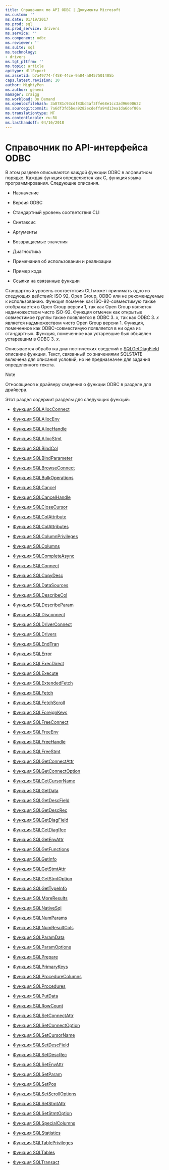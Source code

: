 ```yaml
---
title: Справочник по API ODBC | Документы Microsoft
ms.custom: ''
ms.date: 01/19/2017
ms.prod: sql
ms.prod_service: drivers
ms.service: ''
ms.component: odbc
ms.reviewer: ''
ms.suite: sql
ms.technology:
- drivers
ms.tgt_pltfrm: ''
ms.topic: article
apitype: dllExport
ms.assetid: b7a49774-f458-44ce-9a04-a0457501405b
caps.latest.revision: 10
author: MightyPen
ms.author: genemi
manager: craigg
ms.workload: On Demand
ms.openlocfilehash: 3a8781c93cdf83bd4af3ffe68e1cc3ad96600622
ms.sourcegitcommit: 7a6df3fd5bea9282ecdeffa94d13ea1da6def80a
ms.translationtype: MT
ms.contentlocale: ru-RU
ms.lasthandoff: 04/16/2018
---
```

# <a name="odbc-api-reference"></a>Справочник по API-интерфейса ODBC
В этом разделе описываются каждой функции ODBC в алфавитном порядке. Каждая функция определяется как C, функция языка программирования. Следующие описания.  
  
-   Назначение  
  
-   Версия ODBC  
  
-   Стандартный уровень соответствия CLI  
  
-   Синтаксис  
  
-   Аргументы  
  
-   Возвращаемые значения  
  
-   Диагностика  
  
-   Примечания об использовании и реализации  
  
-   Пример кода  
  
-   Ссылки на связанные функции  
  
 Стандартный уровень соответствия CLI может принимать одно из следующих действий: ISO 92, Open Group, ODBC или не рекомендуемые к использованию. Функция помечен как ISO-92-совместимую также отображается в Open Group версии 1, так как Open Group является надмножеством чисто ISO-92. Функция отмечен как открытые совместимое группы также появляется в ODBC 3. *x*, так как ODBC 3. *x* является надмножеством чисто Open Group версии 1. Функция, помеченное как ODBC-совместимую появляется в ни одна из стандартных. Функция, помеченное как устаревшие был объявлен устаревшим в ODBC 3. *x*.  
  
 Описывается обработка диагностических сведений в [SQLGetDiagField](../../../odbc/reference/syntax/sqlgetdiagfield-function.md) описание функции. Текст, связанный со значениями SQLSTATE включена для описания условий, но не предназначен для задания определенного текста.  
  
> [!NOTE]  
>  Относящиеся к драйверу сведения о функции ODBC в разделе для драйвера.  
  
 Этот раздел содержит разделы для следующих функций:  
  
-   [Функция SQLAllocConnect](../../../odbc/reference/syntax/sqlallocconnect-function.md)  
  
-   [Функция SQLAllocEnv](../../../odbc/reference/syntax/sqlallocenv-function.md)  
  
-   [Функция SQLAllocHandle](../../../odbc/reference/syntax/sqlallochandle-function.md)  
  
-   [Функция SQLAllocStmt](../../../odbc/reference/syntax/sqlallocstmt-function.md)  
  
-   [Функция SQLBindCol](../../../odbc/reference/syntax/sqlbindcol-function.md)  
  
-   [Функция SQLBindParameter](../../../odbc/reference/syntax/sqlbindparameter-function.md)  
  
-   [Функция SQLBrowseConnect](../../../odbc/reference/syntax/sqlbrowseconnect-function.md)  
  
-   [Функция SQLBulkOperations](../../../odbc/reference/syntax/sqlbulkoperations-function.md)  
  
-   [Функция SQLCancel](../../../odbc/reference/syntax/sqlcancel-function.md)  
  
-   [Функция SQLCancelHandle](../../../odbc/reference/syntax/sqlcancelhandle-function.md)  
  
-   [Функция SQLCloseCursor](../../../odbc/reference/syntax/sqlclosecursor-function.md)  
  
-   [Функция SQLColAttribute](../../../odbc/reference/syntax/sqlcolattribute-function.md)  
  
-   [Функция SQLColAttributes](../../../odbc/reference/syntax/sqlcolattributes-function.md)  
  
-   [Функция SQLColumnPrivileges](../../../odbc/reference/syntax/sqlcolumnprivileges-function.md)  
  
-   [Функция SQLColumns](../../../odbc/reference/syntax/sqlcolumns-function.md)  
  
-   [Функция SQLCompleteAsync](../../../odbc/reference/syntax/sqlcompleteasync-function.md)  
  
-   [Функция SQLConnect](../../../odbc/reference/syntax/sqlconnect-function.md)  
  
-   [Функция SQLCopyDesc](../../../odbc/reference/syntax/sqlcopydesc-function.md)  
  
-   [Функция SQLDataSources](../../../odbc/reference/syntax/sqldatasources-function.md)  
  
-   [Функция SQLDescribeCol](../../../odbc/reference/syntax/sqldescribecol-function.md)  
  
-   [Функция SQLDescribeParam](../../../odbc/reference/syntax/sqldescribeparam-function.md)  
  
-   [Функция SQLDisconnect](../../../odbc/reference/syntax/sqldisconnect-function.md)  
  
-   [Функция SQLDriverConnect](../../../odbc/reference/syntax/sqldriverconnect-function.md)  
  
-   [Функция SQLDrivers](../../../odbc/reference/syntax/sqldrivers-function.md)  
  
-   [Функция SQLEndTran](../../../odbc/reference/syntax/sqlendtran-function.md)  
  
-   [Функция SQLError](../../../odbc/reference/syntax/sqlerror-function.md)  
  
-   [Функция SQLExecDirect](../../../odbc/reference/syntax/sqlexecdirect-function.md)  
  
-   [Функция SQLExecute](../../../odbc/reference/syntax/sqlexecute-function.md)  
  
-   [Функция SQLExtendedFetch](../../../odbc/reference/syntax/sqlextendedfetch-function.md)  
  
-   [Функция SQLFetch](../../../odbc/reference/syntax/sqlfetch-function.md)  
  
-   [Функция SQLFetchScroll](../../../odbc/reference/syntax/sqlfetchscroll-function.md)  
  
-   [Функция SQLForeignKeys](../../../odbc/reference/syntax/sqlforeignkeys-function.md)  
  
-   [Функция SQLFreeConnect](../../../odbc/reference/syntax/sqlfreeconnect-function.md)  
  
-   [Функция SQLFreeEnv](../../../odbc/reference/syntax/sqlfreeenv-function.md)  
  
-   [Функция SQLFreeHandle](../../../odbc/reference/syntax/sqlfreehandle-function.md)  
  
-   [Функция SQLFreeStmt](../../../odbc/reference/syntax/sqlfreestmt-function.md)  
  
-   [Функция SQLGetConnectAttr](../../../odbc/reference/syntax/sqlgetconnectattr-function.md)  
  
-   [Функция SQLGetConnectOption](../../../odbc/reference/syntax/sqlgetconnectoption-function.md)  
  
-   [Функция SQLGetCursorName](../../../odbc/reference/syntax/sqlgetcursorname-function.md)  
  
-   [Функция SQLGetData](../../../odbc/reference/syntax/sqlgetdata-function.md)  
  
-   [Функция SQLGetDescField](../../../odbc/reference/syntax/sqlgetdescfield-function.md)  
  
-   [Функция SQLGetDescRec](../../../odbc/reference/syntax/sqlgetdescrec-function.md)  
  
-   [Функция SQLGetDiagField](../../../odbc/reference/syntax/sqlgetdiagfield-function.md)  
  
-   [Функция SQLGetDiagRec](../../../odbc/reference/syntax/sqlgetdiagrec-function.md)  
  
-   [Функция SQLGetEnvAttr](../../../odbc/reference/syntax/sqlgetenvattr-function.md)  
  
-   [Функция SQLGetFunctions](../../../odbc/reference/syntax/sqlgetfunctions-function.md)  
  
-   [Функция SQLGetInfo](../../../odbc/reference/syntax/sqlgetinfo-function.md)  
  
-   [Функция SQLGetStmtAttr](../../../odbc/reference/syntax/sqlgetstmtattr-function.md)  
  
-   [Функция SQLGetStmtOption](../../../odbc/reference/syntax/sqlgetstmtoption-function.md)  
  
-   [Функция SQLGetTypeInfo](../../../odbc/reference/syntax/sqlgettypeinfo-function.md)  
  
-   [Функция SQLMoreResults](../../../odbc/reference/syntax/sqlmoreresults-function.md)  
  
-   [Функция SQLNativeSql](../../../odbc/reference/syntax/sqlnativesql-function.md)  
  
-   [Функция SQLNumParams](../../../odbc/reference/syntax/sqlnumparams-function.md)  
  
-   [Функция SQLNumResultCols](../../../odbc/reference/syntax/sqlnumresultcols-function.md)  
  
-   [Функция SQLParamData](../../../odbc/reference/syntax/sqlparamdata-function.md)  
  
-   [Функция SQLParamOptions](../../../odbc/reference/syntax/sqlparamoptions-function.md)  
  
-   [Функция SQLPrepare](../../../odbc/reference/syntax/sqlprepare-function.md)  
  
-   [Функция SQLPrimaryKeys](../../../odbc/reference/syntax/sqlprimarykeys-function.md)  
  
-   [Функция SQLProcedureColumns](../../../odbc/reference/syntax/sqlprocedurecolumns-function.md)  
  
-   [Функция SQLProcedures](../../../odbc/reference/syntax/sqlprocedures-function.md)  
  
-   [Функция SQLPutData](../../../odbc/reference/syntax/sqlputdata-function.md)  
  
-   [Функция SQLRowCount](../../../odbc/reference/syntax/sqlrowcount-function.md)  
  
-   [Функция SQLSetConnectAttr](../../../odbc/reference/syntax/sqlsetconnectattr-function.md)  
  
-   [Функция SQLSetConnectOption](../../../odbc/reference/syntax/sqlsetconnectoption-function.md)  
  
-   [Функция SQLSetCursorName](../../../odbc/reference/syntax/sqlsetcursorname-function.md)  
  
-   [Функция SQLSetDescField](../../../odbc/reference/syntax/sqlsetdescfield-function.md)  
  
-   [Функция SQLSetDescRec](../../../odbc/reference/syntax/sqlsetdescrec-function.md)  
  
-   [Функция SQLSetEnvAttr](../../../odbc/reference/syntax/sqlsetenvattr-function.md)  
  
-   [Функция SQLSetParam](../../../odbc/reference/syntax/sqlsetparam-function.md)  
  
-   [Функция SQLSetPos](../../../odbc/reference/syntax/sqlsetpos-function.md)  
  
-   [Функция SQLSetScrollOptions](../../../odbc/reference/syntax/sqlsetscrolloptions-function.md)  
  
-   [Функция SQLSetStmtAttr](../../../odbc/reference/syntax/sqlsetstmtattr-function.md)  
  
-   [Функция SQLSetStmtOption](../../../odbc/reference/syntax/sqlsetstmtoption-function.md)  
  
-   [Функция SQLSpecialColumns](../../../odbc/reference/syntax/sqlspecialcolumns-function.md)  
  
-   [Функция SQLStatistics](../../../odbc/reference/syntax/sqlstatistics-function.md)  
  
-   [Функция SQLTablePrivileges](../../../odbc/reference/syntax/sqltableprivileges-function.md)  
  
-   [Функция SQLTables](../../../odbc/reference/syntax/sqltables-function.md)  
  
-   [Функция SQLTransact](../../../odbc/reference/syntax/sqltransact-function.md)
